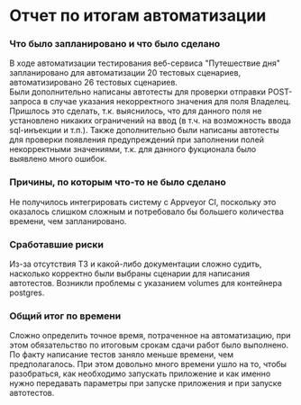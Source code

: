 # Отчет по итогам автоматизации

### Что было запланировано и что было сделано

В ходе автоматизации тестирования веб-сервиса "Путешествие дня" запланировано для автоматизации 20 тестовых сценариев, автоматизировано 26 тестовых сценариев.  
Были дополнительно написаны автотесты для проверки отправки POST-запроса в случае указания некорректного значения для поля Владелец. Пришлось это сделать, 
т.к. выяснилось, что для данного поля не установлено никаких ограничений на ввод (в т.ч. на возможность ввода sql-инъекции и т.п.). 
Также дополнительно были написаны автотесты для проверки появления предупреждений при заполнении полей некорректными значениями, т.к. для данного фукционала было 
выявлено много ошибок. 

### Причины, по которым что-то не было сделано

Не получилось интегрировать систему с Appveyor CI, поскольку это оказалось слишком сложным и потребовало бы большего количества времени, чем запланировано.

### Сработавшие риски

Из-за отсутствия ТЗ и какой-либо документации сложно судить, насколько корректно были выбраны сценарии для написания автотестов.
Возникли проблемы с указанием volumes для контейнера postgres.

### Общий итог по времени

Сложно определить точное время, потраченное на автоматизацию, при этом обязательство по итоговым срокам сдачи работ было выполнено.
По факту написание тестов заняло меньше времени, чем предполагалось. При этом довольно много времени ушло на то, чтобы разобраться, как необходимо запускать 
приложение и как именно нужно передавать параметры при запуске приложения и при запуске автотестов.